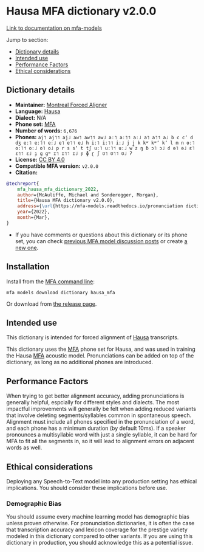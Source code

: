 
# Hausa MFA dictionary v2.0.0

[Link to documentation on mfa-models](https://mfa-models.readthedocs.io/en/main/dictionary/hausa_mfa.html)

Jump to section:

- [Dictionary details](#dictionary-details)
- [Intended use](#intended-use)
- [Performance Factors](#performance-factors)
- [Ethical considerations](#ethical-considerations)

## Dictionary details

- **Maintainer:** [Montreal Forced Aligner](https://montreal-forced-aligner.readthedocs.io/)
- **Language:** [Hausa](https://en.wikipedia.org/wiki/Hausa_language)
- **Dialect:** N/A
- **Phone set:** [MFA](https://mfa-models.readthedocs.io/en/refactor/mfa_phone_set.html#hausa)
- **Number of words:** `6,676`
- **Phones:** `aj˥ aj˥˦ aj˩ aw˥ aw˥˦ aw˩ aː˥ aː˥˦ aː˩ a˥ a˥˦ a˩ b c cʼ d dʒ eː˥ eː˥˦ eː˩ e˥ e˥˦ e˩ h iː˥ iː˥˦ iː˩ j j̰ k kʷ kʷʼ kʼ l m n oː˥ oː˥˦ oː˩ o˥ o˩ p r s sʼ t tʃ uː˥ uː˥˦ uː˩ w z ŋ ɓ ɔ˥ ɔ˩ ɗ ə˥ ə˩ ɛ˥ ɛ˥˦ ɛ˩ ɟ ɡ ɡʷ ɪ˥ ɪ˥˦ ɪ˩ ɲ ɸ ɽ ʃ ʊ˥ ʊ˥˦ ʊ˩ ʔ`
- **License:** [CC BY 4.0](https://github.com/MontrealCorpusTools/mfa-models/tree/main/dictionary/hausa/MFA/v2.0.0/LICENSE)
- **Compatible MFA version:** `v2.0.0`
- **Citation:**

```bibtex
@techreport{
	mfa_hausa_mfa_dictionary_2022,
	author={McAuliffe, Michael and Sonderegger, Morgan},
	title={Hausa MFA dictionary v2.0.0},
	address={\url{https://mfa-models.readthedocs.io/pronunciation dictionary/Hausa/Hausa MFA dictionary v2_0_0.html}},
	year={2022},
	month={Mar},
}
```

- If you have comments or questions about this dictionary or its phone set, you can check [previous MFA model discussion posts](https://github.com/MontrealCorpusTools/mfa-models/discussions?discussions_q=Hausa+MFA+dictionary+v2.0.0) or create [a new one](https://github.com/MontrealCorpusTools/mfa-models/discussions/new).

## Installation

Install from the [MFA command line](https://montreal-forced-aligner.readthedocs.io/en/latest/user_guide/models/index.html):

```
mfa models download dictionary hausa_mfa
```

Or download from [the release page](https://github.com/MontrealCorpusTools/mfa-models/releases/tag/dictionary-hausa_mfa-v2.0.0).

## Intended use

This dictionary is intended for forced alignment of [Hausa](https://en.wikipedia.org/wiki/Hausa_language) transcripts.

This dictionary uses the [MFA](https://mfa-models.readthedocs.io/en/refactor/mfa_phone_set.html#hausa) phone set for Hausa, and was used in training the Hausa [MFA](https://mfa-models.readthedocs.io/en/refactor/mfa_phone_set.html#hausa) acoustic model.
Pronunciations can be added on top of the dictionary, as long as no additional phones are introduced.

## Performance Factors

When trying to get better alignment accuracy, adding pronunciations is generally helpful, espcially for different styles and dialects.
The most impactful improvements will generally be felt when adding reduced variants that
involve deleting segments/syllables common in spontaneous speech.  Alignment must include all phones specified in the pronunciation of a word, and each phone has
a minimum duration (by default 10ms). If a speaker pronounces a multisyllabic word with just a single syllable, it can be hard for MFA to fit all the segments in,
so it will lead to alignment errors on adjacent words as well.

## Ethical considerations

Deploying any Speech-to-Text model into any production setting has ethical implications. You should consider these implications before use.

### Demographic Bias

You should assume every machine learning model has demographic bias unless proven otherwise.
For pronunciation dictionaries, it is often the case that transcription accuracy and lexicon coverage for the prestige variety modeled in this dictionary compared to other variants.
If you are using this dictionary in production, you should acknowledge this as a potential issue.

